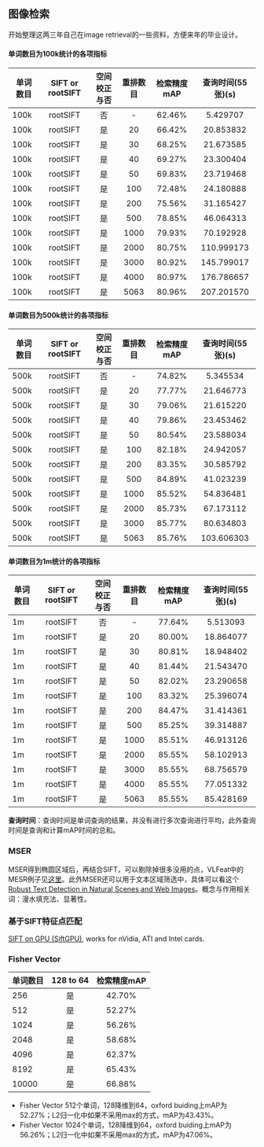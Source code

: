 ## 图像检索

开始整理这两三年自己在image retrieval的一些资料，方便来年的毕业设计。

#### 单词数目为100k统计的各项指标

| 单词数目 | SIFT or rootSIFT | 空间校正与否 | 重排数目 | 检索精度mAP | 查询时间(55张)(s) |
| ---------|:----------------:| :-----------:|:--------:|:-----------:|:-----------------:|
|   100k   |    rootSIFT      |      否      |     -    |    62.46%   |       5.429707    |
|   100k   |    rootSIFT      |      是      |    20    |    66.42%   |      20.853832    |
|   100k   |    rootSIFT      |      是      |    30    |    68.25%   |      21.673585    |
|   100k   |    rootSIFT      |      是      |    40    |    69.27%   |      23.300404    |
|   100k   |    rootSIFT      |      是      |    50    |    69.83%   |      23.719468    |
|   100k   |    rootSIFT      |      是      |    100   |    72.48%   |      24.180888    |
|   100k   |    rootSIFT      |      是      |    200   |    75.56%   |      31.165427    |
|   100k   |    rootSIFT      |      是      |    500   |    78.85%   |      46.064313    |
|   100k   |    rootSIFT      |      是      |    1000  |    79.93%   |      70.192928    |
|   100k   |    rootSIFT      |      是      |    2000  |    80.75%   |     110.999173    |
|   100k   |    rootSIFT      |      是      |    3000  |    80.92%   |     145.799017    |
|   100k   |    rootSIFT      |      是      |    4000  |    80.97%   |     176.786657    |
|   100k   |    rootSIFT      |      是      |    5063  |    80.96%   |     207.201570    |

#### 单词数目为500k统计的各项指标

| 单词数目 | SIFT or rootSIFT | 空间校正与否 | 重排数目 | 检索精度mAP | 查询时间(55张)(s) |
| ---------|:----------------:| :-----------:|:--------:|:-----------:|:-----------------:|
|   500k   |    rootSIFT      |      否      |     -    |    74.82%   |       5.345534    |
|   500k   |    rootSIFT      |      是      |    20    |    77.77%   |      21.646773    |
|   500k   |    rootSIFT      |      是      |    30    |    79.06%   |      21.615220    |
|   500k   |    rootSIFT      |      是      |    40    |    79.86%   |      23.453462    |
|   500k   |    rootSIFT      |      是      |    50    |    80.54%   |      23.588034    |
|   500k   |    rootSIFT      |      是      |    100   |    82.18%   |      24.942057    |
|   500k   |    rootSIFT      |      是      |    200   |    83.35%   |      30.585792    |
|   500k   |    rootSIFT      |      是      |    500   |    84.89%   |      41.023239    |
|   500k   |    rootSIFT      |      是      |    1000  |    85.52%   |      54.836481    |
|   500k   |    rootSIFT      |      是      |    2000  |    85.73%   |      67.173112    |
|   500k   |    rootSIFT      |      是      |    3000  |    85.77%   |      80.634803    |
|   500k   |    rootSIFT      |      是      |    5063  |    85.76%   |     103.606303    |

#### 单词数目为1m统计的各项指标

| 单词数目 | SIFT or rootSIFT | 空间校正与否 | 重排数目 | 检索精度mAP | 查询时间(55张)(s) |
| ---------|:----------------:| :-----------:|:--------:|:-----------:|:-----------------:|
|    1m    |    rootSIFT      |      否      |     -    |    77.64%   |       5.513093    |
|    1m    |    rootSIFT      |      是      |    20    |    80.00%   |      18.864077    |
|    1m    |    rootSIFT      |      是      |    30    |    80.81%   |      18.948402    |
|    1m    |    rootSIFT      |      是      |    40    |    81.44%   |      21.543470    |
|    1m    |    rootSIFT      |      是      |    50    |    82.02%   |      23.290658    |
|    1m    |    rootSIFT      |      是      |    100   |    83.32%   |      25.396074    |
|    1m    |    rootSIFT      |      是      |    200   |    84.47%   |      31.414361    |
|    1m    |    rootSIFT      |      是      |    500   |    85.25%   |      39.314887    |
|    1m    |    rootSIFT      |      是      |    1000  |    85.51%   |      46.913126    |
|    1m    |    rootSIFT      |      是      |    2000  |    85.55%   |      58.102913    |
|    1m    |    rootSIFT      |      是      |    3000  |    85.55%   |      68.756579    |
|    1m    |    rootSIFT      |      是      |    4000  |    85.55%   |      77.051332    |
|    1m    |    rootSIFT      |      是      |    5063  |    85.55%   |      85.428169    |

**查询时间**：查询时间是单词查询的结果，并没有进行多次查询进行平均，此外查询时间是查询和计算mAP时间的总和。

### MSER

MSER得到椭圆区域后，再结合SIFT，可以剔除掉很多没用的点，VLFeat中的MESR例子见[这里](http://www.vlfeat.org/overview/mser.html)。此外MSER还可以用于文本区域筛选中，具体可以看这个[Robust Text Detection in Natural Scenes and Web Images](http://prir.ustb.edu.cn/TexStar/scene-text-detection/)。概念与作用相关词：漫水填充法、显著性。

### 基于SIFT特征点匹配

[SIFT on GPU (SiftGPU)](http://ccwu.me/), works for nVidia, ATI and Intel cards.

### Fisher Vector

| 单词数目 |     128 to 64    | 检索精度mAP |
| ---------|:----------------:|:-----------:|
|   256    |       是         |    42.70%   |
|   512    |       是         |    52.27%   |
|   1024   |       是         |    56.26%   |
|   2048   |       是         |    58.68%   |
|   4096   |       是         |    62.37%   |
|   8192   |       是         |    65.43%   |
|  10000   |       是         |    66.88%   |

- Fisher Vector 512个单词，128降维到64，oxford buiding上mAP为52.27%；L2归一化中如果不采用max的方式，mAP为43.43%。
- Fisher Vector 1024个单词，128降维到64，oxford buiding上mAP为56.26%；L2归一化中如果不采用max的方式，mAP为47.06%。
